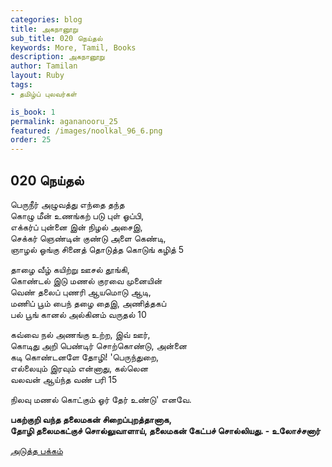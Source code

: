 ```yaml
---
categories: blog
title: அகநானூறு 
sub_title: 020 நெய்தல்
keywords: More, Tamil, Books
description: அகநானூறு 
author: Tamilan
layout: Ruby
tags:
- தமிழ்ப் புலவர்கள் 

is_book: 1
permalink: agananooru_25
featured: /images/noolkal_96_6.png
order: 25
---
```



## 020 நெய்தல்

பெருநீர் அழுவத்து எந்தை தந்த  
கொழு மீன் உணங்கற் படு புள் ஓப்பி,  
எக்கர்ப் புன்னை இன் நிழல் அசைஇ,  
செக்கர் ஞெண்டின் குண்டு அளை கெண்டி,  
ஞாழல் ஓங்கு சினைத் தொடுத்த கொடுங் கழித் 5

தாழை வீழ் கயிற்று ஊசல் தூங்கி,  
கொண்டல் இடு மணல் குரவை முனையின்  
வெண் தலைப் புணரி ஆயமொடு ஆடி,  
மணிப் பூம் பைந் தழை தைஇ, அணித்தகப்  
பல் பூங் கானல் அல்கினம் வருதல் 10

கவ்வை நல் அணங்கு உற்ற, இவ் ஊர்,  
கொடிது அறி பெண்டிர் சொற்கொண்டு, அன்னை  
கடி கொண்டனளே தோழி! 'பெருந்துறை,  
எல்லையும் இரவும் என்னாது, கல்லென  
வலவன் ஆய்ந்த வண் பரி 15

நிலவு மணல் கொட்கும் ஓர் தேர் உண்டு' எனவே.

**பகற்குறி வந்த தலைமகன் சிறைப்புறத்தானாக,  
தோழி தலைமகட்குச் சொல்லுவாளாய், தலைமகன் கேட்பச் சொல்லியது. - உலோச்சனார்**

[அடுத்த பக்கம்](agananooru_26)
